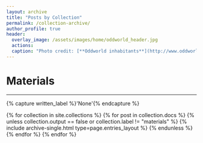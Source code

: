 ```yaml
---
layout: archive
title: "Posts by Collection"
permalink: /collection-archive/
author_profile: true
header:
  overlay_image: /assets/images/home/oddworld_header.jpg
  actions:
  caption: "Photo credit: [**Oddworld inhabitants**](http://www.oddworld.com/)"
---
```


# Materials
---
{% capture written_label %}'None'{% endcapture %}

{% for collection in site.collections %}
  {% for post in collection.docs %}
    {% unless collection.output == false or collection.label != "materials" %}
      {% include archive-single.html type=page.entries_layout %}
    {% endunless %}
  {% endfor %}
{% endfor %}

